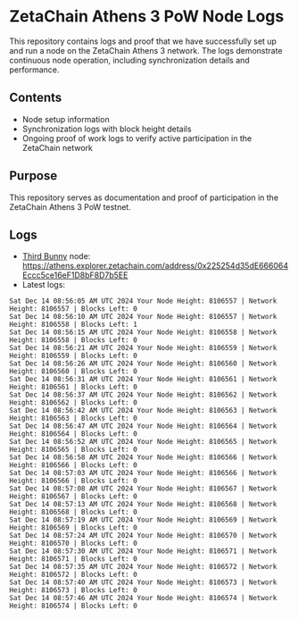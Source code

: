 # ZetaChain Athens 3 PoW Node Logs
This repository contains logs and proof that we have successfully set up and run a node on the ZetaChain Athens 3 network. The logs demonstrate continuous node operation, including synchronization details and performance.

## Contents
- Node setup information
- Synchronization logs with block height details
- Ongoing proof of work logs to verify active participation in the ZetaChain network

## Purpose
This repository serves as documentation and proof of participation in the ZetaChain Athens 3 PoW testnet.

## Logs

- [Third Bunny](https://thirdbunny.xyz/) node: https://athens.explorer.zetachain.com/address/0x225254d35dE666064Eccc5ce16eF1D8bF8D7b5EE
- Latest logs:
```
Sat Dec 14 08:56:05 AM UTC 2024 Your Node Height: 8106557 | Network Height: 8106557 | Blocks Left: 0
Sat Dec 14 08:56:10 AM UTC 2024 Your Node Height: 8106557 | Network Height: 8106558 | Blocks Left: 1
Sat Dec 14 08:56:15 AM UTC 2024 Your Node Height: 8106558 | Network Height: 8106558 | Blocks Left: 0
Sat Dec 14 08:56:21 AM UTC 2024 Your Node Height: 8106559 | Network Height: 8106559 | Blocks Left: 0
Sat Dec 14 08:56:26 AM UTC 2024 Your Node Height: 8106560 | Network Height: 8106560 | Blocks Left: 0
Sat Dec 14 08:56:31 AM UTC 2024 Your Node Height: 8106561 | Network Height: 8106561 | Blocks Left: 0
Sat Dec 14 08:56:37 AM UTC 2024 Your Node Height: 8106562 | Network Height: 8106562 | Blocks Left: 0
Sat Dec 14 08:56:42 AM UTC 2024 Your Node Height: 8106563 | Network Height: 8106563 | Blocks Left: 0
Sat Dec 14 08:56:47 AM UTC 2024 Your Node Height: 8106564 | Network Height: 8106564 | Blocks Left: 0
Sat Dec 14 08:56:52 AM UTC 2024 Your Node Height: 8106565 | Network Height: 8106565 | Blocks Left: 0
Sat Dec 14 08:56:58 AM UTC 2024 Your Node Height: 8106566 | Network Height: 8106566 | Blocks Left: 0
Sat Dec 14 08:57:03 AM UTC 2024 Your Node Height: 8106566 | Network Height: 8106566 | Blocks Left: 0
Sat Dec 14 08:57:08 AM UTC 2024 Your Node Height: 8106567 | Network Height: 8106567 | Blocks Left: 0
Sat Dec 14 08:57:13 AM UTC 2024 Your Node Height: 8106568 | Network Height: 8106568 | Blocks Left: 0
Sat Dec 14 08:57:19 AM UTC 2024 Your Node Height: 8106569 | Network Height: 8106569 | Blocks Left: 0
Sat Dec 14 08:57:24 AM UTC 2024 Your Node Height: 8106570 | Network Height: 8106570 | Blocks Left: 0
Sat Dec 14 08:57:30 AM UTC 2024 Your Node Height: 8106571 | Network Height: 8106571 | Blocks Left: 0
Sat Dec 14 08:57:35 AM UTC 2024 Your Node Height: 8106572 | Network Height: 8106572 | Blocks Left: 0
Sat Dec 14 08:57:40 AM UTC 2024 Your Node Height: 8106573 | Network Height: 8106573 | Blocks Left: 0
Sat Dec 14 08:57:46 AM UTC 2024 Your Node Height: 8106574 | Network Height: 8106574 | Blocks Left: 0
```
